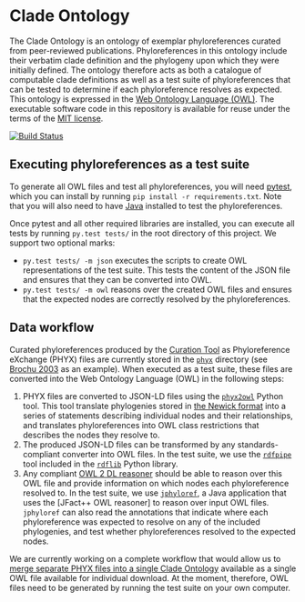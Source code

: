 # Clade Ontology

The Clade Ontology is an ontology of exemplar phyloreferences curated from peer-reviewed publications. Phyloreferences in this ontology include their verbatim clade definition and the phylogeny upon which they were initially defined. The ontology therefore acts as both a catalogue of computable clade definitions as well as a test suite of phyloreferences that can be tested to determine if each phyloreference resolves as expected. This ontology is expressed in the [Web Ontology Language (OWL)]. The executable software code in this repository is available for reuse under the terms of the [MIT license].

[![Build Status](https://travis-ci.org/phyloref/clade-ontology.svg?branch=master)](https://travis-ci.org/phyloref/clade-ontology)

## Executing phyloreferences as a test suite

To generate all OWL files and test all phyloreferences, you will need [pytest], which you can install by running `pip install -r requirements.txt`. Note that you will also need to have [Java] installed to test the phyloreferences.

Once pytest and all other required libraries are installed, you can execute all tests by running `py.test tests/` in the root directory of this project. We support two optional marks:

 * `py.test tests/ -m json` executes the scripts to create OWL representations of the test suite. This tests the content of the JSON file and ensures that they can be converted into OWL.
 * `py.test tests/ -m owl` reasons over the created OWL files and ensures that the expected nodes are correctly resolved by the phyloreferences.

## Data workflow

Curated phyloreferences produced by the [Curation Tool] as Phyloreference eXchange (PHYX) files are currently stored in the [`phyx`] directory (see [Brochu 2003] as an example). When executed as a test suite, these files are converted into the Web Ontology Language (OWL) in the following steps:

1. PHYX files are converted to JSON-LD files using the [`phyx2owl`] Python tool. This tool translate phylogenies stored in [the Newick format] into a series of statements describing individual nodes and their relationships, and translates phyloreferences into OWL class restrictions that describes the nodes they resolve to.
2. The produced JSON-LD files can be transformed by any standards-compliant converter into OWL files. In the test suite, we use the  [`rdfpipe`] tool included in the [`rdflib`] Python library.
3. Any compliant [OWL 2 DL reasoner] should be able to reason over this OWL file and provide information on which nodes each phyloreference resolved to. In the test suite, we use [`jphyloref`], a Java application that uses the [JFact++ OWL reasoner] to reason over input OWL files. `jphyloref` can also read the annotations that indicate where each phyloreference was expected to resolve on any of the included phylogenies, and test whether phyloreferences resolved to the expected nodes.

We are currently working on a complete workflow that would allow us to [merge separate PHYX files into a single Clade Ontology] available as a single OWL file available for individual download. At the moment, therefore, OWL files need to be generated by running the test suite on your own computer.

[Web Ontology Language (OWL)]: https://en.wikipedia.org/wiki/Web_Ontology_Language
[MIT license]: ./LICENSE
[pytest]: https://docs.pytest.org/
[Java]: https://java.com/
[Curation Tool]: https://github.com/phyloref/curation-tool
[`phyx`]: ./phyx/
[Brochu 2003]: ./phyx/Brochu%202003/paper.json
[`phyx2owl`]: ./phyx2owl/
[the Newick format]: https://en.wikipedia.org/wiki/Newick_format
[`rdfpipe`]: http://rdflib.readthedocs.io/en/stable/apidocs/rdflib.tools.html#module-rdflib.tools.rdfpipe
[`rdflib`]: http://rdflib.readthedocs.io/
[OWL 2 DL reasoner]: https://www.w3.org/TR/2012/REC-owl2-direct-semantics-20121211/
[`jphyloref`]: https://github.com/phyloref/jphyloref
[JFact++ 1.2.4 OWL reasoner]: http://jfact.sourceforge.net/
[merge separate PHYX files into a single Clade Ontology]: https://github.com/phyloref/clade-ontology/projects/3
